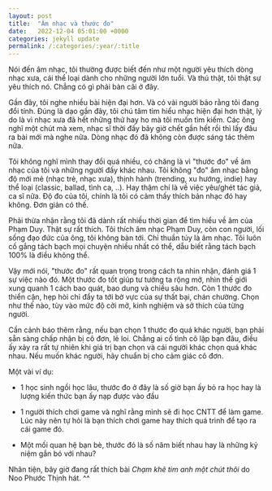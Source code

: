 ```yaml
---
layout: post
title:  "Âm nhạc và thước đo"
date:   2022-12-04 05:01:00 +0000
categories: jekyll update
permalink: /:categories/:year/:title
---
```


Nói đến âm nhạc, tôi thường được biết đến như một người yêu thích dòng nhạc xưa, cái thể loại dành cho những người lớn tuổi. Và thú thật, tôi thật sự yêu thích nó. Chẳng có gì phải bàn cãi ở đây. 

Gần đây, tôi nghe nhiều bài hiện đại hơn. Và có vài người bảo rằng tôi đang đổi tính. Đúng là dạo gần đây, tôi chú tâm tìm hiểu nhạc hiện đại hơn thật, lý do là vì nhạc xưa đã hết những thứ hay ho mà tôi muốn tìm kiếm. Các ông nghĩ một chút mà xem, nhạc sĩ thời đấy bây giờ chết gần hết rồi thì lấy đâu ra bài mới mà nghe nữa. Dòng nhạc đó đã không còn được sáng tác thêm nữa.

Tôi không nghĩ mình thay đổi quá nhiều, có chăng là vì "thước đo" về âm nhạc của tôi và những người đấy khác nhau. Tôi không "đo" âm nhạc bằng độ mới mẻ (nhạc trẻ, nhạc xưa), thịnh hành (trending, xu hướng, indie) hay thể loại (classic, ballad, tình ca, ..). Hay thậm chí là về việc yêu/ghét tác giả, ca sĩ nữa. Độ đo của tôi, chính là tôi có cảm thấy thích bản nhạc đó hay không. Đơn giản có thế. 

Phải thừa nhận rằng tôi đã dành rất nhiều thời gian để tìm hiểu về âm của Phạm Duy. Thật sự rất thích. Tôi thích âm nhạc Phạm Duy, còn con người, lối sống đạo đức của ông, tôi không bàn tới. Chỉ thuần túy là âm nhạc. Tôi luôn cố gắng tách bạch mọi chuyện nhiều nhất có thể, dẫu biết rằng tách bạch 100% là điều không thể. 

Vậy mới nói, "thước đo" rất quan trọng trong cách ta nhìn nhận, đánh giá 1 sự việc nào đó. Một thước đo tốt giúp tư tưởng ta rộng mở, nhìn thế giới xung quanh 1 cách bao quát, bao dung và chiều sâu hơn. Còn 1 thước đo thiển cận, hẹp hòi chỉ đẩy ta tới bờ vực của sự thất bại, chán chường. Chọn như thế nào, tùy vào mức độ cởi mở, kinh nghiệm và sở thích của từng người. 

Cần cảnh báo thêm rằng, nếu bạn chọn 1 thước đo quá khác người, bạn phải sẵn sàng chấp nhận bị cô đơn, lẻ loi. Chẳng ai cố tình cô lập bạn đâu, điều ấy xảy ra rất tự nhiên khi giá trị bạn chọn và cái người khác chọn quá khác nhau. Nếu muốn khác người, hãy chuẩn bị cho cảm giác cô đơn.

Một vài ví dụ:

- 1 học sinh ngồi học lâu, thước đo ở đây là số giờ bạn ấy bỏ ra học hay là lượng kiến thức bạn ấy nạp được vào đầu 

- 1 người thích chơi game và nghĩ rằng mình sẽ đi học CNTT để làm game. Lúc này nên tự hỏi là bạn thích chơi game hay thích quá trình để tạo ra cái game đó. 

- Một mối quan hệ bạn bè, thước đó là số năm biết nhau hay là những kỷ niệm gắn bó với nhau? 


Nhân tiện, bây giờ đang rất thích bài <em>Chạm khẽ tim anh một chút thôi</em> do Noo Phước Thịnh hát. ^^
